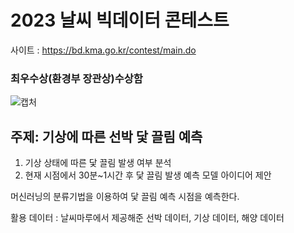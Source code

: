# 2023 날씨 빅데이터 콘테스트
사이트 : <https://bd.kma.go.kr/contest/main.do>
### 최우수상(환경부 장관상)수상함

![캡처](https://github.com/dmswneunju/climate_project/assets/109281949/85ff1c4e-131a-4a26-8c61-63c524583169)

## 주제: 기상에 따른 선박 닻 끌림 예측
1. 기상 상태에 따른 닻 끌림 발생 여부 분석
2. 현재 시점에서 30분~1시간 후 닻 끌림 발생 예측 모델 아이디어 제안

머신러닝의 분류기법을 이용하여 닻 끌림 예측 시점을 예측한다.

활용 데이터 : 날씨마루에서 제공해준 선박 데이터, 기상 데이터, 해양 데이터

